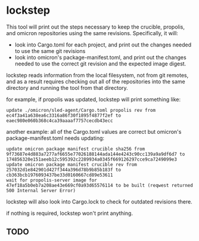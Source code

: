 # lockstep

This tool will print out the steps necessary to keep the crucible, propolis,
and omicron repositories using the same revisions. Specifically, it will:

- look into Cargo.toml for each project, and print out the changes needed to use
  the same git revisions
- look into omicron's package-manifest.toml, and print out the changes needed to
  use the correct git revision and the expected image digest.

lockstep reads information from the local filesystem, not from git remotes, and
as a result requires checking out all of the repositories into the same
directory and running the tool from that directory.

for example, if propolis was updated, lockstep will print something like:
```
update ./omicron/sled-agent/Cargo.toml propolis rev from ec4f3a41a638ea6c3316a86f30f1895f4877f2ef to eaec980e060b368c4ca39aaaaf7757cecdb43ecc
```

another example: all of the Cargo.toml values are correct but omicron's
package-manifest.toml needs updating:
```
update omicron package manifest crucible sha256 from 9f73687e4d883a7277af6655e77026188144ada144e4243c90cc139a9a9df6d7 to 174856320e151aeeb12c595392c2289934a0345f669126297cce9ca7249099e3
update omicron package manifest crucible rev from 257032d1e842901d427f344a396d78b9b85b183f to cb363bcb1976093437be33d0160667cd89e53611
wait for propolis-server image for 47ef18a5b0eb7a208ae43e669cf0a93d65576114 to be built (reqwest returned 500 Internal Server Error)
```

lockstep will also look into Cargo.lock to check for outdated revisions there.

if nothing is required, lockstep won't print anything.

## TODO
